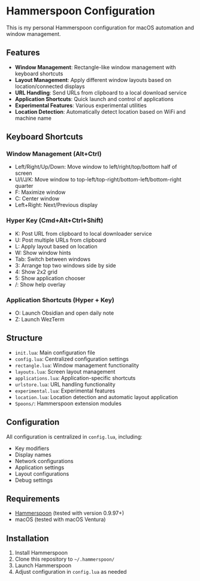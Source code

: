 # Hammerspoon Configuration

This is my personal Hammerspoon configuration for macOS automation and window management.

## Features

- **Window Management**: Rectangle-like window management with keyboard shortcuts
- **Layout Management**: Apply different window layouts based on location/connected displays
- **URL Handling**: Send URLs from clipboard to a local download service
- **Application Shortcuts**: Quick launch and control of applications
- **Experimental Features**: Various experimental utilities
- **Location Detection**: Automatically detect location based on WiFi and machine name

## Keyboard Shortcuts

### Window Management (Alt+Ctrl)

- Left/Right/Up/Down: Move window to left/right/top/bottom half of screen
- U/I/J/K: Move window to top-left/top-right/bottom-left/bottom-right quarter
- F: Maximize window
- C: Center window
- Left+Right: Next/Previous display

### Hyper Key (Cmd+Alt+Ctrl+Shift)

- K: Post URL from clipboard to local downloader service
- U: Post multiple URLs from clipboard
- L: Apply layout based on location
- W: Show window hints
- Tab: Switch between windows
- 3: Arrange top two windows side by side
- 4: Show 2x2 grid
- 5: Show application chooser
- /: Show help overlay

### Application Shortcuts (Hyper + Key)

- O: Launch Obsidian and open daily note
- Z: Launch WezTerm

## Structure

- `init.lua`: Main configuration file
- `config.lua`: Centralized configuration settings
- `rectangle.lua`: Window management functionality
- `layouts.lua`: Screen layout management
- `applications.lua`: Application-specific shortcuts
- `urlstore.lua`: URL handling functionality
- `experimental.lua`: Experimental features
- `location.lua`: Location detection and automatic layout application
- `Spoons/`: Hammerspoon extension modules

## Configuration

All configuration is centralized in `config.lua`, including:

- Key modifiers
- Display names
- Network configurations
- Application settings
- Layout configurations
- Debug settings

## Requirements

- [Hammerspoon](https://www.hammerspoon.org/) (tested with version 0.9.97+)
- macOS (tested with macOS Ventura)

## Installation

1. Install Hammerspoon
2. Clone this repository to `~/.hammerspoon/`
3. Launch Hammerspoon
4. Adjust configuration in `config.lua` as needed
